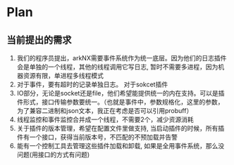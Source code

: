 # Plan

## 当前提出的需求

1. 我们的程序员提出，arkNX需要事件系统作为统一底层。因为他们的日志插件会是单独的一个线程，其他的线程调用它写日志, 暂时不需要多进程，因为机器资源有限，单进程多线程模式
2. 对于事件，要有超时的记录单独日志。 对于sokcet插件
3. IO部分，无论是socket还是file，他们希望能提供统一的内在支持。可以是插件形式，接口传输参数要统一。（也就是事件中，参数规格化，这里的参数，为了兼容二进制和json文本，我正在考虑是否可以引用probuff）
4. 线程监控和事件监控合并成一个线程，不需要2个，减少资源消耗
5. 关于插件的版本管理，希望在配置文件里做支持, 当启动插件的时候，所有插件有一个接口，获得当前版本号，不匹配的不预加载并告警
6. 能有一个控制工具去管理这些插件加载和卸载, 如果是全用事件系统，那么没问题(用接口的方式有问题)